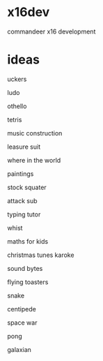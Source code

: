 # x16dev
 commandeer x16 development

# ideas

uckers

ludo

othello

tetris

music construction

leasure suit

where in the world

paintings

stock squater

attack sub

typing tutor

whist

maths for kids

christmas tunes
    karoke

sound bytes

flying toasters

snake

centipede

space war

pong

galaxian


